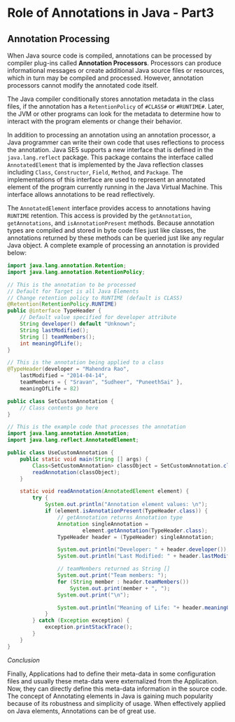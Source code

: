 # Role of Annotations in Java - Part3

## Annotation Processing

When Java source code is compiled, annotations can be processed by compiler plug-ins called **Annotation Processors**.
Processors can produce informational messages or create additional Java source files or resources, which in turn may be
compiled and processed. However, annotation processors cannot modify the annotated code itself. 

The Java compiler conditionally stores annotation metadata in the class files, if the annotation has a  ```RetentionPolicy```
of ```#CLASS#``` or ```#RUNTIME#```. Later, the JVM or other programs can look for the metadata to determine how to interact with the program elements or change
their behavior.

In addition to processing an annotation using an annotation processor, a Java programmer can write their own code that uses reflections to process the annotation. Java SE5 supports a new interface that is defined in the ```java.lang.reflect``` package. This package contains the interface called ```AnnotatedElement``` that is implemented by the Java reflection classes including ```Class```, ```Constructor```, ```Field```, ```Method```, and ```Package```. The implementations of this interface are used to represent an annotated element of the program currently running in the Java Virtual Machine. This interface allows annotations to be read reflectively.

The ```AnnotatedElement``` interface provides access to annotations having ```RUNTIME``` retention. This access is provided by the ```getAnnotation```, ```getAnnotations```, and ```isAnnotationPresent``` methods. Because annotation types are compiled and stored in byte code files just like classes, the annotations returned by these methods can be queried just like any regular Java object. A complete example of processing an annotation is provided below:

```java
import java.lang.annotation.Retention;
import java.lang.annotation.RetentionPolicy;

// This is the annotation to be processed
// Default for Target is all Java Elements
// Change retention policy to RUNTIME (default is CLASS)
@Retention(RetentionPolicy.RUNTIME)
public @interface TypeHeader {
    // Default value specified for developer attribute
    String developer() default "Unknown";
    String lastModified();
    String [] teamMembers();
    int meaningOfLife();
}

```
```java
// This is the annotation being applied to a class
@TypeHeader(developer = "Mahendra Rao",
    lastModified = "2014-04-14",
    teamMembers = { "Sravan", "Sudheer", "PuneethSai" },
    meaningOfLife = 82)

public class SetCustomAnnotation {
    // Class contents go here
}
```
```java
// This is the example code that processes the annotation
import java.lang.annotation.Annotation;
import java.lang.reflect.AnnotatedElement;

public class UseCustomAnnotation {
    public static void main(String [] args) {
        Class<SetCustomAnnotation> classObject = SetCustomAnnotation.class;
        readAnnotation(classObject);
    }

    static void readAnnotation(AnnotatedElement element) {
        try {
            System.out.println("Annotation element values: \n");
            if (element.isAnnotationPresent(TypeHeader.class)) {
                // getAnnotation returns Annotation type
                Annotation singleAnnotation = 
                        element.getAnnotation(TypeHeader.class);
                TypeHeader header = (TypeHeader) singleAnnotation;

                System.out.println("Developer: " + header.developer());
                System.out.println("Last Modified: " + header.lastModified());

                // teamMembers returned as String []
                System.out.print("Team members: ");
                for (String member : header.teamMembers())
                    System.out.print(member + ", ");
                System.out.print("\n");

                System.out.println("Meaning of Life: "+ header.meaningOfLife());
            }
        } catch (Exception exception) {
            exception.printStackTrace();
        }
    }
}

```

*Conclusion*

Finally, Applications had to define their meta-data in some configuration files and usually these meta-data were externalized from the Application. Now, they can directly define this meta-data information in the source code. The concept of Annotating elements in Java is gaining much popularity because of its robustness and simplicity of usage. When effectively applied on Java elements, Annotations can be of great use.

